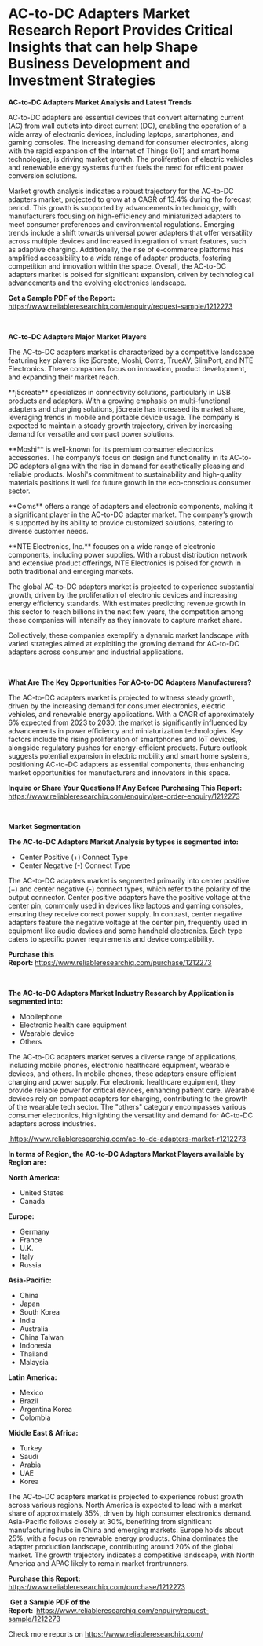 <p><h1>AC-to-DC Adapters Market Research Report Provides Critical Insights that can help Shape Business Development and Investment Strategies</h1></p><p><strong>AC-to-DC Adapters Market Analysis and Latest Trends</strong></p>
<p><p>AC-to-DC adapters are essential devices that convert alternating current (AC) from wall outlets into direct current (DC), enabling the operation of a wide array of electronic devices, including laptops, smartphones, and gaming consoles. The increasing demand for consumer electronics, along with the rapid expansion of the Internet of Things (IoT) and smart home technologies, is driving market growth. The proliferation of electric vehicles and renewable energy systems further fuels the need for efficient power conversion solutions.</p><p>Market growth analysis indicates a robust trajectory for the AC-to-DC adapters market, projected to grow at a CAGR of 13.4% during the forecast period. This growth is supported by advancements in technology, with manufacturers focusing on high-efficiency and miniaturized adapters to meet consumer preferences and environmental regulations. Emerging trends include a shift towards universal power adapters that offer versatility across multiple devices and increased integration of smart features, such as adaptive charging. Additionally, the rise of e-commerce platforms has amplified accessibility to a wide range of adapter products, fostering competition and innovation within the space. Overall, the AC-to-DC adapters market is poised for significant expansion, driven by technological advancements and the evolving electronics landscape.</p></p>
<p><strong>Get a Sample PDF of the Report:&nbsp;</strong> <a href="https://www.reliableresearchiq.com/enquiry/request-sample/1212273?utm_campaign=1720&utm_medium=2&utm_source=Github&utm_content=ia&utm_term=27122024&utm_id=ac-to-dc-adapters">https://www.reliableresearchiq.com/enquiry/request-sample/1212273</a></p>
<p>&nbsp;</p>
<p><strong>AC-to-DC Adapters Major Market Players</strong></p>
<p><p>The AC-to-DC adapters market is characterized by a competitive landscape featuring key players like j5create, Moshi, Coms, TrueAV, SlimPort, and NTE Electronics. These companies focus on innovation, product development, and expanding their market reach.</p><p>**j5create** specializes in connectivity solutions, particularly in USB products and adapters. With a growing emphasis on multi-functional adapters and charging solutions, j5create has increased its market share, leveraging trends in mobile and portable device usage. The company is expected to maintain a steady growth trajectory, driven by increasing demand for versatile and compact power solutions.</p><p>**Moshi** is well-known for its premium consumer electronics accessories. The company’s focus on design and functionality in its AC-to-DC adapters aligns with the rise in demand for aesthetically pleasing and reliable products. Moshi's commitment to sustainability and high-quality materials positions it well for future growth in the eco-conscious consumer sector.</p><p>**Coms** offers a range of adapters and electronic components, making it a significant player in the AC-to-DC adapter market. The company’s growth is supported by its ability to provide customized solutions, catering to diverse customer needs.</p><p>**NTE Electronics, Inc.** focuses on a wide range of electronic components, including power supplies. With a robust distribution network and extensive product offerings, NTE Electronics is poised for growth in both traditional and emerging markets.</p><p>The global AC-to-DC adapters market is projected to experience substantial growth, driven by the proliferation of electronic devices and increasing energy efficiency standards. With estimates predicting revenue growth in this sector to reach billions in the next few years, the competition among these companies will intensify as they innovate to capture market share. </p><p>Collectively, these companies exemplify a dynamic market landscape with varied strategies aimed at exploiting the growing demand for AC-to-DC adapters across consumer and industrial applications.</p></p>
<p>&nbsp;</p>
<p><strong>What Are The Key Opportunities For AC-to-DC Adapters Manufacturers?</strong></p>
<p><p>The AC-to-DC adapters market is projected to witness steady growth, driven by the increasing demand for consumer electronics, electric vehicles, and renewable energy applications. With a CAGR of approximately 6% expected from 2023 to 2030, the market is significantly influenced by advancements in power efficiency and miniaturization technologies. Key factors include the rising proliferation of smartphones and IoT devices, alongside regulatory pushes for energy-efficient products. Future outlook suggests potential expansion in electric mobility and smart home systems, positioning AC-to-DC adapters as essential components, thus enhancing market opportunities for manufacturers and innovators in this space.</p></p>
<p><strong>Inquire or Share Your Questions If Any Before Purchasing This Report:</strong> <a href="https://www.reliableresearchiq.com/enquiry/pre-order-enquiry/1212273?utm_campaign=1720&utm_medium=2&utm_source=Github&utm_content=ia&utm_term=27122024&utm_id=ac-to-dc-adapters">https://www.reliableresearchiq.com/enquiry/pre-order-enquiry/1212273</a></p>
<p>&nbsp;</p>
<p><strong>Market Segmentation</strong></p>
<p><strong>The AC-to-DC Adapters Market Analysis by types is segmented into:</strong></p>
<p><ul><li>Center Positive (+) Connect Type</li><li>Center Negative (-) Connect Type</li></ul></p>
<p><p>The AC-to-DC adapters market is segmented primarily into center positive (+) and center negative (-) connect types, which refer to the polarity of the output connector. Center positive adapters have the positive voltage at the center pin, commonly used in devices like laptops and gaming consoles, ensuring they receive correct power supply. In contrast, center negative adapters feature the negative voltage at the center pin, frequently used in equipment like audio devices and some handheld electronics. Each type caters to specific power requirements and device compatibility.</p></p>
<p><strong>Purchase this Report:&nbsp;</strong><a href="https://www.reliableresearchiq.com/purchase/1212273?utm_campaign=1720&utm_medium=2&utm_source=Github&utm_content=ia&utm_term=27122024&utm_id=ac-to-dc-adapters">https://www.reliableresearchiq.com/purchase/1212273</a></p>
<p>&nbsp;</p>
<p><strong>The AC-to-DC Adapters Market Industry Research by Application is segmented into:</strong></p>
<p><ul><li>Mobilephone</li><li>Electronic health care equipment</li><li>Wearable device</li><li>Others</li></ul></p>
<p><p>The AC-to-DC adapters market serves a diverse range of applications, including mobile phones, electronic healthcare equipment, wearable devices, and others. In mobile phones, these adapters ensure efficient charging and power supply. For electronic healthcare equipment, they provide reliable power for critical devices, enhancing patient care. Wearable devices rely on compact adapters for charging, contributing to the growth of the wearable tech sector. The "others" category encompasses various consumer electronics, highlighting the versatility and demand for AC-to-DC adapters across industries.</p></p>
<p><a href="https://www.reliableresearchiq.com/ac-to-dc-adapters-market-r1212273?utm_campaign=1720&utm_medium=2&utm_source=Github&utm_content=ia&utm_term=27122024&utm_id=ac-to-dc-adapters">&nbsp;https://www.reliableresearchiq.com/ac-to-dc-adapters-market-r1212273</a></p>
<p><strong>In terms of Region, the AC-to-DC Adapters Market Players available by Region are:</strong></p>
<p>
    <p> <strong> North America: </strong>
        <ul>
            <li>United States</li>
            <li>Canada</li>
        </ul>
        </p> 
    <p> <strong> Europe: </strong>
        <ul>
            <li>Germany</li>
            <li>France</li>
            <li>U.K.</li>
            <li>Italy</li>
            <li>Russia</li>
        </ul>
        </p> 
    <p> <strong> Asia-Pacific: </strong>
        <ul>
            <li>China</li>
            <li>Japan</li>
            <li>South Korea</li>
            <li>India</li>
            <li>Australia</li>
            <li>China Taiwan</li>
            <li>Indonesia</li>
            <li>Thailand</li>
            <li>Malaysia</li>
        </ul>
        </p> 
    <p> <strong> Latin America: </strong>
        <ul>
            <li>Mexico</li>
            <li>Brazil</li>
            <li>Argentina Korea</li>
            <li>Colombia</li>
        </ul>
        </p> 
    <p> <strong> Middle East & Africa: </strong>
        <ul>
            <li>Turkey</li>
            <li>Saudi</li>
            <li>Arabia</li>
            <li>UAE</li>
            <li>Korea</li>
        </ul>
    </p>
    </p>
<p><p>The AC-to-DC adapters market is projected to experience robust growth across various regions. North America is expected to lead with a market share of approximately 35%, driven by high consumer electronics demand. Asia-Pacific follows closely at 30%, benefiting from significant manufacturing hubs in China and emerging markets. Europe holds about 25%, with a focus on renewable energy products. China dominates the adapter production landscape, contributing around 20% of the global market. The growth trajectory indicates a competitive landscape, with North America and APAC likely to remain market frontrunners.</p></p>
<p><strong>Purchase this Report: </strong><a href="https://www.reliableresearchiq.com/purchase/1212273?utm_campaign=1720&utm_medium=2&utm_source=Github&utm_content=ia&utm_term=27122024&utm_id=ac-to-dc-adapters">https://www.reliableresearchiq.com/purchase/1212273</a></p>
<p>&nbsp;<strong>Get a Sample PDF of the Report:&nbsp;&nbsp;</strong><a href="https://www.reliableresearchiq.com/enquiry/request-sample/1212273?utm_campaign=1720&utm_medium=2&utm_source=Github&utm_content=ia&utm_term=27122024&utm_id=ac-to-dc-adapters">https://www.reliableresearchiq.com/enquiry/request-sample/1212273</a></p>
<p><strong></strong></p>
<p>Check more reports on <a href="https://www.reliableresearchiq.com/?utm_campaign=1720&utm_medium=2&utm_source=Github&utm_content=ia&utm_term=27122024&utm_id=ac-to-dc-adapters">https://www.reliableresearchiq.com/</a></p>